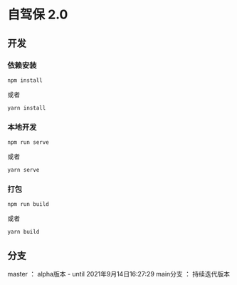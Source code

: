 # 自驾保 2.0 

## 开发

### 依赖安装
```
npm install 
```
或者
```
yarn install
```

### 本地开发
```
npm run serve
```
或者
```
yarn serve
```

### 打包
```
npm run build
```
或者
```
yarn build
```

## 分支
master ： alpha版本 - until 2021年9月14日16:27:29
main分支 ： 持续迭代版本
